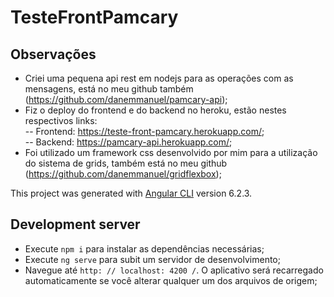 # TesteFrontPamcary

## Observações

- Criei uma pequena api rest em nodejs para as operações com as mensagens, está no meu github também (https://github.com/danemmanuel/pamcary-api);
- Fiz o deploy do frontend e do backend no heroku, estão nestes respectivos links: <br>
  -- Frontend: https://teste-front-pamcary.herokuapp.com/; <br>
  -- Backend: https://pamcary-api.herokuapp.com/;
- Foi utilizado um framework css desenvolvido por mim para a utilização do sistema de grids, também está no meu github (https://github.com/danemmanuel/gridflexbox);

This project was generated with [Angular CLI](https://github.com/angular/angular-cli) version 6.2.3.

## Development server

- Execute `npm i` para instalar as dependências necessárias;
- Execute `ng serve` para subit um servidor de desenvolvimento;
- Navegue até `http: // localhost: 4200 /`. O aplicativo será recarregado automaticamente se você alterar qualquer um dos arquivos de origem;
